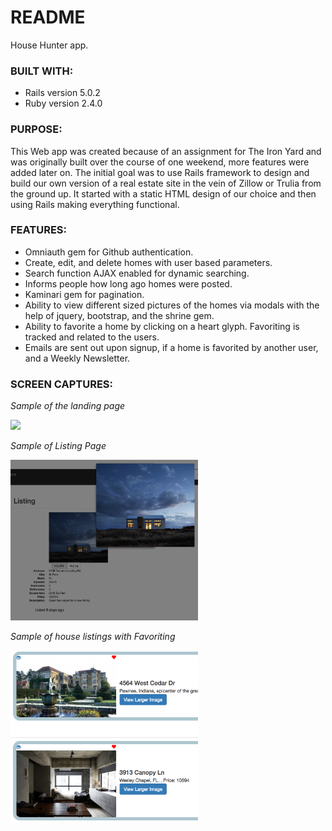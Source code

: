 # README
 House Hunter app.

### BUILT WITH:
- Rails version 5.0.2
- Ruby version 2.4.0

### PURPOSE:

This Web app was created because of an assignment for The Iron Yard and was originally built over the course of one weekend, more features were added later on. The initial goal was to use Rails framework to design and build our own version of a real estate site in the vein of Zillow or Trulia from the ground up. It started with a static HTML design of our choice and then using Rails making everything functional.


### FEATURES:
- Omniauth gem for Github authentication.
- Create, edit, and delete homes with user based parameters.
- Search function AJAX enabled for dynamic searching.
- Informs people how long ago homes were posted.
- Kaminari gem for pagination.
- Ability to view different sized pictures of the homes via modals with the help of jquery, bootstrap, and the     shrine gem.
- Ability to favorite a home by clicking on a heart glyph. Favoriting is tracked and related to the users.
- Emails are sent out upon signup, if a home is favorited by another user, and a Weekly Newsletter.

### SCREEN CAPTURES:

*Sample of the landing page*

<img src="https://raw.githubusercontent.com/Jusixo/househunter/master/app/assets/Media/Screen%20Shot%202017-05-06%20at%204.56.02%20PM.png" width="300">

*Sample of Listing Page*

<img src="https://raw.githubusercontent.com/Jusixo/househunter/master/app/assets/Media/Screen%20Shot%202017-05-06%20at%204.56.47%20PM.png" width="300">

*Sample of house listings with Favoriting*

<img src="https://github.com/Jusixo/househunter/blob/master/app/assets/Media/Screen%20Shot%202017-05-06%20at%204.57.09%20PM.png" width="300">
